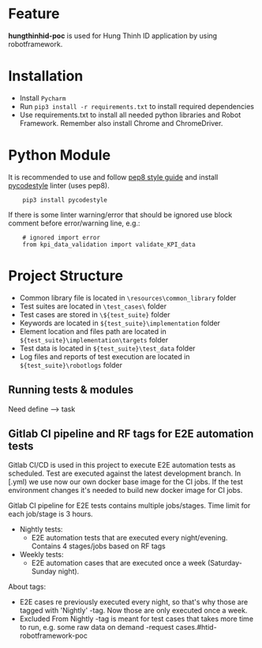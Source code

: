 # Feature

**hungthinhid-poc** is used for Hung Thinh ID application by using robotframework.


# Installation

- Install `Pycharm`
- Run `pip3 install -r requirements.txt` to install required dependencies
- Use requirements.txt to install all needed python libraries and Robot Framework.
Remember also install Chrome and ChromeDriver.

# Python Module
It is recommended to use and follow [pep8 style guide](https://www.python.org/dev/peps/pep-0008/) and install [pycodestyle](https://pypi.org/project/pycodestyle/) linter (uses pep8).

        pip3 install pycodestyle

If there is some linter warning/error that should be ignored use block comment before error/warning line, e.g.:

        # ignored import error
        from kpi_data_validation import validate_KPI_data

# Project Structure

- Common library file is located in `\resources\common_library` folder
- Test suites are located in `\test_cases\` folder
- Test cases are stored in `\${test_suite}` folder
- Keywords are located in `${test_suite}\implementation` folder
- Element location and files path are located in `${test_suite}\implementation\targets` folder
- Test data is located in `${test_suite}\test_data` folder
- Log files and reports of test execution are located in `${test_suite}\robotlogs` folder

## Running tests & modules

Need define --> task


## Gitlab CI pipeline and RF tags for E2E automation tests

Gitlab CI/CD is used in this project to execute E2E automation tests as scheduled. Test are executed against the latest development branch.
In [.yml) we use now our own docker base image for the CI jobs. If the test environment changes it's needed to build new docker image for CI jobs.

Gitlab CI pipeline for E2E tests contains multiple jobs/stages. Time limit for each job/stage is 3 hours.
* Nightly tests:
  * E2E automation tests that are executed every night/evening. Contains 4 stages/jobs based on RF tags
* Weekly tests:
  * E2E automation cases that are executed once a week (Saturday-Sunday night).

About tags:
* E2E cases re previously executed every night, so that's why those are tagged with 'Nightly' -tag. Now those are only executed once a week.
* Excluded From Nightly -tag is meant for test cases that takes more time to run, e.g. some raw data on demand -request cases.#htid-robotframework-poc
